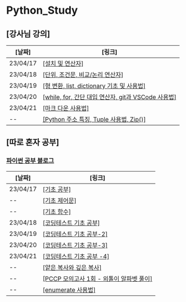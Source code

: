 # Python_Study

## [강사님 강의]   
[날짜] | [링크]
--------|------ 
23/04/17 | [[설치 및 연산자]](teacher_study/20230417.md)
23/04/18 | [[단위, 조건문, 비교/논리 연산자]](teacher_study/20230418.md)  
23/04/19 | [[형 변환, list, dictionary 기초 및 사용법]](teacher_study/20230419.md)
23/04/20 | [[while, for, 간단 대입 연산자, git과 VSCode 사용법]](teacher_study/20230420.md)
23/04/21 | [[마크 다운 사용법]](teacher_study/markdown_Edit.md)
--       | [[Python 주소 특징, Tuple 사용법, Zip()]](teacher_study/20230421.md)
 
  
## [따로 혼자 공부]
### [파이썬 공부 블로그](https://velog.io/@wonjun12/series/%EC%9D%B8%EA%B3%B5%EC%A7%80%EB%8A%A5-%EA%B0%9C%EB%B0%9C-Python-%EA%B3%B5%EB%B6%80)
[날짜] | [링크]
-------|-------
23/04/17 |[[기초 공부]](https://velog.io/@wonjun12/%EC%9D%B8%EA%B3%B5%EC%A7%80%EB%8A%A5-%EA%B0%9C%EB%B0%9C-Python-%EA%B3%B5%EB%B6%80)
 -- |[[기초 제어문]](https://velog.io/@wonjun12/%EC%9D%B8%EA%B3%B5%EC%A7%80%EB%8A%A5-Python-%EA%B8%B0%EC%B4%88-%EC%A0%9C%EC%96%B4%EB%AC%B8)
 -- | [[기초 함수]](https://velog.io/@wonjun12/%EC%9D%B8%EA%B3%B5%EC%A7%80%EB%8A%A5-Python-%EA%B8%B0%EC%B4%88-%ED%95%A8%EC%88%98-%EB%B3%80%EC%88%98)
 23/04/18 | [[코딩테스트 기초 공부]](https://velog.io/@wonjun12/230418-Python-%EC%95%8C%EA%B3%A0%EB%A6%AC%EC%A6%98-%EA%B3%B5%EB%B6%80)
 23/04/19 | [[코딩테스트 기초 공부-2]](https://velog.io/@wonjun12/230419-Python-%EC%95%8C%EA%B3%A0%EB%A6%AC%EC%A6%98-%EA%B3%B5%EB%B6%80)
 23/04/20 | [[코딩테스트 기초 공부-3]](https://velog.io/@wonjun12/230420-Python-%EC%95%8C%EA%B3%A0%EB%A6%AC%EC%A6%98-%EA%B3%B5%EB%B6%80)
 23/04/21 | [[코딩테스트 기초 공부 -4]](https://velog.io/@wonjun12/%ED%94%84%EB%A1%9C%EA%B7%B8%EB%9E%98%EB%A8%B8%EC%8A%A4-230421-Python-%EA%B8%B0%EC%B4%88-%EC%BD%94%EB%94%A9%ED%85%8C%EC%8A%A4%ED%8A%B8-%EA%B3%B5%EB%B6%80)
 -- | [[얕은 복사와 깊은 복사]](https://velog.io/@wonjun12/%EC%96%95%EC%9D%80-%EB%B3%B5%EC%82%ACShallow-Copy%EC%99%80-%EA%B9%8A%EC%9D%80-%EB%B3%B5%EC%82%ACDeep-Copy)
  -- | [[PCCP 모의고사 1회 - 외톨이 알파벳 풀이]](https://velog.io/@wonjun12/%ED%94%84%EB%A1%9C%EA%B7%B8%EB%9E%98%EB%A8%B8%EC%8A%A4-PCCP-%EB%AA%A8%EC%9D%98%EA%B3%A0%EC%82%AC-1%ED%9A%8C-%EC%99%B8%ED%86%A8%EC%9D%B4-%EC%95%8C%ED%8C%8C%EB%B2%B3)
 -- | [[enumerate 사용법]](https://velog.io/@wonjun12/enumerate-%EC%82%AC%EC%9A%A9-%EB%B2%95#%EC%9A%B0%EC%84%A0-%EA%B8%B0%EC%A1%B4-for%EC%9D%98-%EC%82%AC%EC%9A%A9%EB%B2%95)

 